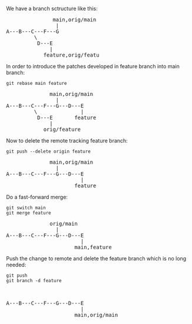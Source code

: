 We have a branch sctructure like this:
<pre>
               main,orig/main
                |
A---B---C---F---G
         \
          D---E
              |
            feature,orig/featu
</pre>
In order to introduce the patches developed in feature branch into main branch:
```
git rebase main feature
```
<pre>
              main,orig/main
                |
A---B---C---F---G---D---E
         \              |
          D---E       feature
              |
            orig/feature
</pre>
Now to delete the remote tracking feature branch:
```
git push --delete origin feature
```
<pre>
              main,orig/main
                |
A---B---C---F---G---D---E
                        |
                      feature
</pre>
Do a fast-forward merge:
```
git switch main
git merge feature
```
<pre>
              orig/main
                |
A---B---C---F---G---D---E
                        |
                      main,feature
</pre>
Push the change to remote and delete the feature branch which is no long needed:
```
git push
git branch -d feature
```
<pre>


A---B---C---F---G---D---E
                        |
                      main,orig/main
</pre>
